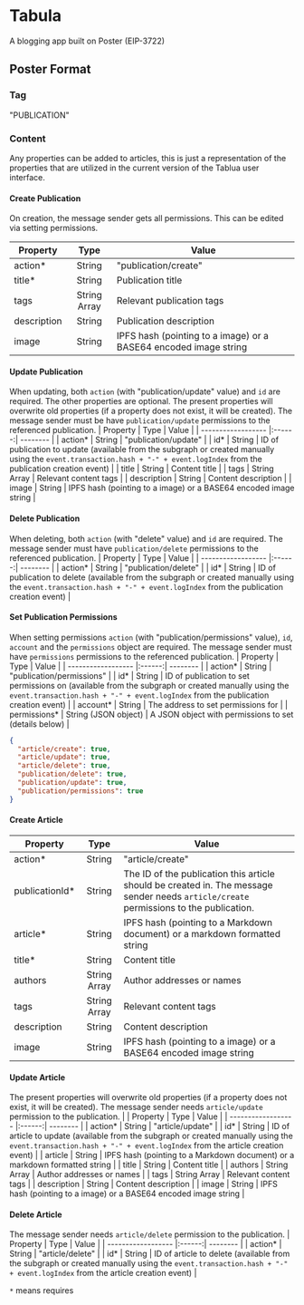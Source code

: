 # Tabula

A blogging app built on Poster (EIP-3722)

## Poster Format

### Tag

"PUBLICATION"

### Content

Any properties can be added to articles, this is just a representation of the properties that are utilized in the current version of the Tablua user interface.

#### Create Publication

On creation, the message sender gets all permissions. This can be edited via setting permissions.

| Property    |     Type     | Value                                                            |
| ----------- | :----------: | ---------------------------------------------------------------- |
| action\*    |    String    | "publication/create"                                             |
| title\*     |    String    | Publication title                                                |
| tags        | String Array | Relevant publication tags                                        |
| description |    String    | Publication description                                          |
| image       |    String    | IPFS hash (pointing to a image) or a BASE64 encoded image string |

#### Update Publication

When updating, both `action` (with "publication/update" value) and `id` are required. The other properties are optional. The present properties will overwrite old properties (if a property does not exist, it will be created). The message sender must be have `publication/update` permissions to the referenced publication.
| Property | Type | Value |
| ------------------ |:------:| -------- |
| action* | String | "publication/update" |
| id* | String | ID of publication to update (available from the subgraph or created manually using the `event.transaction.hash + "-" + event.logIndex` from the publication creation event) |
| title | String | Content title |
| tags | String Array | Relevant content tags |
| description | String | Content description |
| image | String | IPFS hash (pointing to a image) or a BASE64 encoded image string |

#### Delete Publication

When deleting, both `action` (with "delete" value) and `id` are required. The message sender must have `publication/delete` permissions to the referenced publication.
| Property | Type | Value |
| ------------------ |:------:| -------- |
| action* | String | "publication/delete" |
| id* | String | ID of publication to delete (available from the subgraph or created manually using the `event.transaction.hash + "-" + event.logIndex` from the publication creation event) |

#### Set Publication Permissions

When setting permissions `action` (with "publication/permissions" value), `id`, `account` and the `permissions` object are required. The message sender must have `permissions` permissions to the referenced publication.
| Property | Type | Value |
| ------------------ |:------:| -------- |
| action* | String | "publication/permissions" |
| id* | String | ID of publication to set permissions on (available from the subgraph or created manually using the `event.transaction.hash + "-" + event.logIndex` from the publication creation event) |
| account* | String | The address to set permissions for |
| permissions* | String (JSON object) | A JSON object with permissions to set (details below) |

```json
{
  "article/create": true,
  "article/update": true,
  "article/delete": true,
  "publication/delete": true,
  "publication/update": true,
  "publication/permissions": true
}
```

#### Create Article

| Property        |     Type     | Value                                                                                                                                  |
| --------------- | :----------: | -------------------------------------------------------------------------------------------------------------------------------------- |
| action\*        |    String    | "article/create"                                                                                                                       |
| publicationId\* |    String    | The ID of the publication this article should be created in. The message sender needs `article/create` permissions to the publication. |
| article\*       |    String    | IPFS hash (pointing to a Markdown document) or a markdown formatted string                                                             |
| title\*         |    String    | Content title                                                                                                                          |
| authors         | String Array | Author addresses or names                                                                                                              |
| tags            | String Array | Relevant content tags                                                                                                                  |
| description     |    String    | Content description                                                                                                                    |
| image           |    String    | IPFS hash (pointing to a image) or a BASE64 encoded image string                                                                       |

#### Update Article

The present properties will overwrite old properties (if a property does not exist, it will be created). The message sender needs `article/update` permission to the publication. |
| Property | Type | Value |
| ------------------ |:------:| -------- |
| action* | String | "article/update" |
| id* | String | ID of article to update (available from the subgraph or created manually using the `event.transaction.hash + "-" + event.logIndex` from the article creation event) |
| article | String | IPFS hash (pointing to a Markdown document) or a markdown formatted string |
| title | String | Content title |
| authors | String Array | Author addresses or names |
| tags | String Array | Relevant content tags |
| description | String | Content description |
| image | String | IPFS hash (pointing to a image) or a BASE64 encoded image string |

#### Delete Article

The message sender needs `article/delete` permission to the publication.
| Property | Type | Value |
| ------------------ |:------:| -------- |
| action* | String | "article/delete" |
| id* | String | ID of article to delete (available from the subgraph or created manually using the `event.transaction.hash + "-" + event.logIndex` from the article creation event) |

`*` means requires
